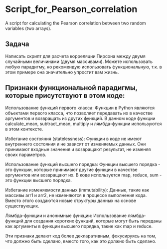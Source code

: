 # Script_for_Pearson_correlation
A script for calculating the Pearson correlation between two random variables (two arrays).

## Задача
Написать скрипт для расчета корреляции Пирсона между 
двумя случайными величинами (двумя массивами). Можете 
использовать любую парадигму, но рекомендую использовать 
функциональную, т.к. в этом примере она значительно 
упростит вам жизнь.

## Признаки функциональной парадигмы, которые присутствуют в этом коде:

Использование функций первого класса: Функции в Python являются объектами первого класса, что позволяет передавать их в качестве аргументов и возвращать из других функций. В данном коде функции calculate_mean, subtract_mean, multiply и лямбда-функции используются в этом контексте.

Избегание состояния (statelessness): Функции в коде не имеют внутреннего состояния и не зависят от изменяемых данных. Они принимают входные значения и возвращают результат, не изменяя своих параметров.

Использование функций высшего порядка: Функции высшего порядка - это функции, которые принимают другие функции в качестве аргументов или возвращают их. В коде используется map, reduce, sum - это функции высшего порядка.

Избегание изменяемости данных (immutability): Данные, такие как массивы arr1 и arr2, не изменяются в процессе выполнения кода. Вместо этого создаются новые структуры данных на основе существующих.

Лямбда-функции и анонимные функции: Использование лямбда-функций для создания коротких функций, которые могут быть переданы как аргументы в функции высшего порядка, такие как map и reduce.

Эти признаки делают код более декларативным, фокусируясь на том, что должно быть сделано, вместо того, как это должно быть сделано.
